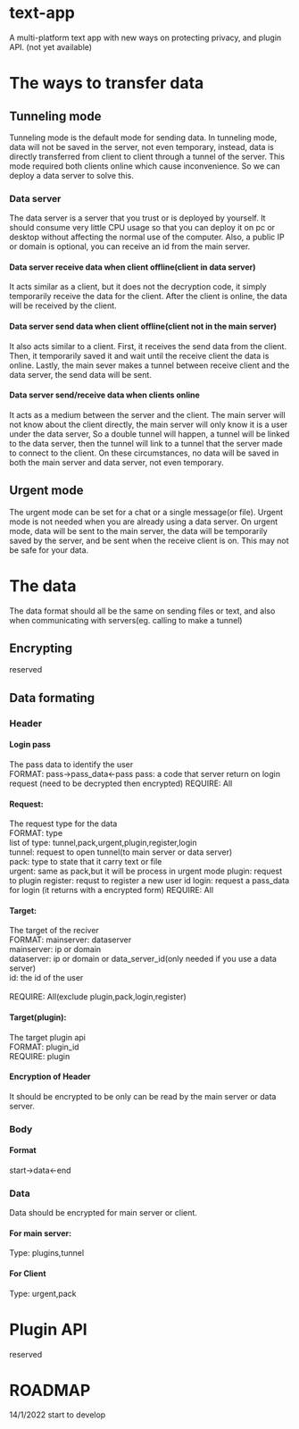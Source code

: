 # text-app
A multi-platform text app with new ways on protecting privacy, and plugin API. (not yet available)

# The ways to transfer data

## Tunneling mode
Tunneling mode is the default mode for sending data.
In tunneling mode, data will not be saved in the server, not even temporary,
instead, data is directly transferred from client to client through a tunnel of the server.
This mode required both clients online which cause inconvenience.
So we can deploy a data server to solve this.
### Data server
The data server is a server that you trust or is deployed by yourself.
It should consume very little CPU usage
so that you can deploy it on pc or desktop without affecting the normal use of the computer.
Also, a public IP or domain is optional,
you can receive an id from the main server.

#### Data server receive data when client offline(client in data server)
It acts similar as a client,
but it does not the decryption code,
it simply temporarily receive the data for the client.
After the client is online,
the data will be received by the client.

#### Data server send data when client offline(client not in the main server)
It also acts similar to a client.
First,
it receives the send data from the client.
Then,
it temporarily saved it and wait until the receive client the data is online.
Lastly,
the main sever makes a tunnel between receive client and the data server,
the send data will be sent.

#### Data server send/receive data when clients online
It acts as a medium between the server and the client.
The main server will not know about the client directly,
the main server will only know it is a user under the data server,
So a double tunnel will happen,
a tunnel will be linked to the data server,
then the tunnel will link to a tunnel that the server made to connect to the client.
On these circumstances,
no data will be saved in both the main server and data server, not even temporary.

## Urgent mode
The urgent mode can be set for a chat or a single message(or file).
Urgent mode is not needed when you are already using a data server.
On urgent mode,
data will be sent to the main server,
the data will be temporarily saved by the server,
and be sent when the receive client is on.
This may not be safe for your data.

# The data
The data format should all be the same on sending files or text,
and also when communicating with servers(eg. calling to make a tunnel)

## Encrypting
reserved

## Data formating

### Header
#### Login pass
The pass data to identify the user<br>
FORMAT: pass->pass_data<-pass
pass: a code that server return on login request
(need to be decrypted then encrypted)
REQUIRE: All
#### Request: 
The request type for the data<br>
FORMAT: type<br>
list of type: tunnel,pack,urgent,plugin,register,login<br>
tunnel: request to open tunnel(to main server or data server)<br>
pack: type to state that it carry text or file<br>
urgent: same as pack,but it will be process in urgent mode
plugin: request to plugin
register: requst to register a new user id
login: request a pass_data for login
(it returns with a encrypted form)
REQUIRE: All

#### Target: 
The target of the reciver<br>
FORMAT: mainserver: dataserver<br>
mainserver: ip or domain<br>
dataserver: ip or domain or data_server_id(only needed if you use a data server)<br>
id: the id of the user<br><br>
REQUIRE: All(exclude plugin,pack,login,register)

#### Target(plugin): 
The target plugin api<br>
FORMAT: plugin_id<br>
REQUIRE: plugin

#### Encryption of Header
It should be encrypted to be only can be read by the main server or data server.

### Body

#### Format
start->data<-end

### Data
Data should be encrypted for main server or client.<br>
#### For main server: 
Type: plugins,tunnel
#### For Client
Type: urgent,pack

# Plugin API
reserved

# ROADMAP
14/1/2022 start to develop
